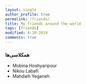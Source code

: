 ```yaml
---
layout: single
author_profile: true
permalink: /friends/
title: My friends around the world
tags: [friends]
modified: 4-10-2019
comments: true
---
```


### همکلاسی‌ها
* Mobina Hoshyaripour
* Nikou Labafi
* Mahdieh Yeganeh


